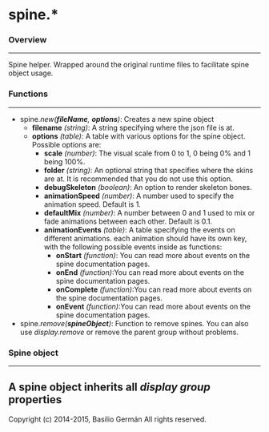 # spine.*
### Overview
---
Spine helper. Wrapped around the original runtime files to facilitate spine object usage.
### Functions
---
- spine.*new(**fileName**, **options**)*: Creates a new spine object
  - **filename** *(string)*: A string specifying where the json file is at.
  - **options** *(table)*: A table with various options for the spine object. Possible options are:
    - **scale** *(number)*: The visual scale from 0 to 1, 0 being 0% and 1 being 100%.
    - **folder** *(string)*: An optional string that specifies where the skins are at. It is recommended that you do not use this option.
    - **debugSkeleton** *(boolean)*: An option to render skeleton bones.
    - **animationSpeed** *(number)*: A number used to specify the animation speed. Default is 1.
    - **defaultMix** *(number)*: A number between 0 and 1 used to mix or fade animations between each other. Default is 0.1.
    - **animationEvents** *(table)*: A table specifying the events on different animations. each animation should have its own key, with the following possible events inside as functions:
      - **onStart** *(function)*: You can read more about events on the spine documentation pages.
      - **onEnd** *(function)*:You can read more about events on the spine documentation pages.
      - **onComplete** *(function)*:You can read more about events on the spine documentation pages.
      - **onEvent** *(function)*:You can read more about events on the spine documentation pages.
- spine.*remove(**spineObject**)*: Function to remove spines. You can also use *display.remove* or remove the parent group without problems.

### Spine object
---
A spine object inherits all *display group* properties
---
Copyright (c) 2014-2015, Basilio Germán
All rights reserved.
